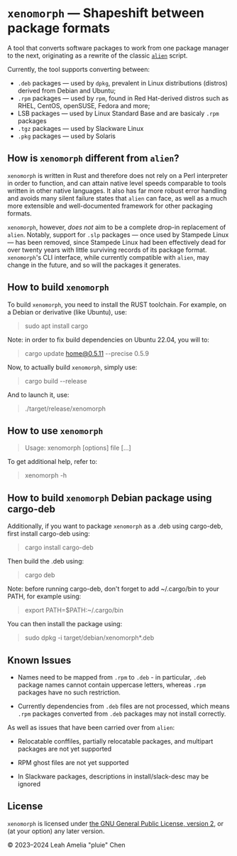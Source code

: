 # `xenomorph` —  Shapeshift between package formats

A tool that converts software packages to work from one package manager to the next,
originating as a rewrite of the classic [`alien`](https://sourceforge.net/projects/alien-pkg-convert/) script.

Currently, the tool supports converting between:
 - `.deb` packages — used by `dpkg`, prevalent in Linux distributions (distros)
   derived from Debian and Ubuntu;
 - `.rpm` packages — used by `rpm`, found in Red Hat-derived distros such as RHEL,
   CentOS, openSUSE, Fedora and more;
 - LSB packages — used by Linux Standard Base and are basicaly `.rpm` packages
 - `.tgz` packages — used by Slackware Linux
 - `.pkg` packages — used by Solaris

## How is `xenomorph` different from `alien`?

`xenomorph` is written in Rust and therefore does not rely on a Perl interpreter in order to function,
and can attain native level speeds comparable to tools written in other native languages.
It also has far more robust error handling and avoids many silent failure states that `alien` can face,
as well as a much more extensible and well-documented framework for other packaging formats.

`xenomorph`, however, *does not* aim to be a complete drop-in replacement of `alien`. Notably,
support for `.slp` packages — once used by Stampede Linux — has been removed, since Stampede Linux
had been effectively dead for over twenty years with little surviving records of its package format. 
`xenomorph`'s CLI interface, while currently compatible with `alien`, may change in the future,
and so will the packages it generates.

## How to build `xenomorph`

To build `xenomorph`, you need to install the RUST toolchain.
For example, on a Debian or derivative (like Ubuntu), use:
> sudo apt install cargo

Note: in order to fix build dependencies on Ubuntu 22.04, you will to:
> cargo update home@0.5.11 --precise 0.5.9

Now, to actually build `xenomorph`, simply use:
> cargo build --release

And to launch it, use:
> ./target/release/xenomorph

## How to use `xenomorph`

> Usage: xenomorph [options] file [...]

To get additional help, refer to:
> xenomorph -h

## How to build `xenomorph` Debian package using cargo-deb

Additionally, if you want to package `xenomorph` as a .deb using cargo-deb, first install cargo-deb using:
> cargo install cargo-deb

Then build the .deb using:
> cargo deb

Note: before running cargo-deb, don't forget to add ~/.cargo/bin to your PATH, for example using:
> export PATH=$PATH:~/.cargo/bin

You can then install the package using:
> sudo dpkg -i target/debian/xenomorph*.deb

## Known Issues

 - Names need to be mapped from `.rpm` to `.deb` - in particular, `.deb` package
       names cannot contain uppercase letters, whereas `.rpm` packages have no such restriction.
	   
 - Currently dependencies from `.deb` files are not processed, which means `.rpm`
	   packages converted from `.deb` packages may not install correctly.

As well as issues that have been carried over from `alien`:

 - Relocatable conffiles, partially relocatable packages, and multipart packages are not yet supported

 - RPM ghost files are not yet supported

 - In Slackware packages, descriptions in install/slack-desc may be ignored

## License

`xenomorph` is licensed under [the GNU General Public License, version 2](LICENSE), or (at your option) any later version.

© 2023–2024 Leah Amelia "pluie" Chen
